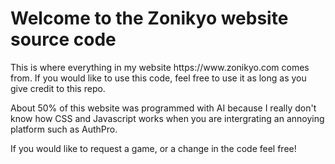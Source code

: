 <html>
<h1>Welcome to the Zonikyo website source code</h1>
<p>This is where everything in my website https://www.zonikyo.com comes from. If you would like to use this code, feel free to use it as long as you give credit to this repo.</p>
<p>About 50% of this website was programmed with AI because I really don't know how CSS and Javascript works when you are intergrating an annoying platform such as AuthPro.</p>
<p>If you would like to request a game, or a change in the code feel free!</p>
</html>
